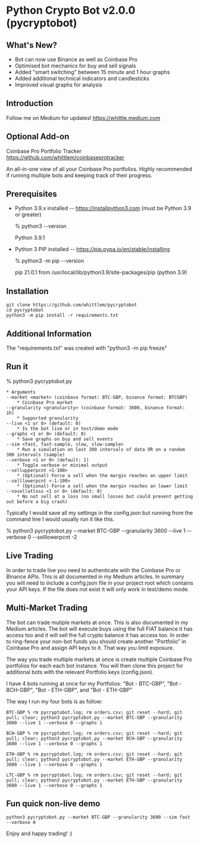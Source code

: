 # Python Crypto Bot v2.0.0 (pycryptobot)

## What's New?

* Bot can now use Binance as well as Coinbase Pro
* Optimised bot mechanics for buy and sell signals
* Added "smart switching" between 15 minute and 1 hour graphs
* Added additional technical indicators and candlesticks
* Improved visual graphs for analysis

## Introduction

Follow me on Medium for updates!
https://whittle.medium.com

## Optional Add-on

Coinbase Pro Portfolio Tracker
https://github.com/whittlem/coinbaseprotracker

An all-in-one view of all your Coinbase Pro portfolios. Highly recommended
if running multiple bots and keeping track of their progress.

## Prerequisites

* Python 3.9.x installed -- https://installpython3.com  (must be Python 3.9 or greater)

    % python3 --version
    
    Python 3.9.1
    
* Python 3 PIP installed -- https://pip.pypa.io/en/stable/installing

    % python3 -m pip --version
    
    pip 21.0.1 from /usr/local/lib/python3.9/site-packages/pip (python 3.9)

## Installation

    git clone https://github.com/whittlem/pycryptobot
    cd pycryptobot
    python3 -m pip install -r requirements.txt

## Additional Information

The "requirements.txt" was created with "python3 -m pip freeze"

## Run it

% python3 pycryptobot.py <arguments>

    * Arguments
    --market <market> (coinbase format: BTC-GBP, binance format: BTCGBP)
        * Coinbase Pro market
    --granularity <granularity> (coinbase format: 3600, binance format: 1h)
        * Supported granularity
    --live <1 or 0> (default: 0)
        * Is the bot live or in test/demo mode
    --graphs <1 or 0> (default: 0)
        * Save graphs on buy and sell events
    --sim <fast, fast-sample, slow, slow-sample>
        * Run a simulation on last 300 intervals of data OR on a random 300 intervals (sample)
    --verbose <1 or 0> (default: 1)
        * Toggle verbose or minimal output
    --sellupperpcnt <1-100>
        * (Optional) Force a sell when the margin reaches an upper limit
    --selllowerpcnt <-1-100>
        * (Optional) Force a sell when the margin reaches an lower limit
    --nosellatloss <1 or 0> (default: 0)
        * No not sell at a loss (no small losses but could prevent getting out before a big crash)

Typically I would save all my settings in the config.json but running from the command line I would usually run it like this.

% python3 pycryptobot.py --market BTC-GBP --granularity 3600 --live 1 --verbose 0 --selllowerpcnt -2

## Live Trading

In order to trade live you need to authenticate with the Coinbase Pro or Binance APIs. This is all documented in my Medium articles. In summary you will need to include a config.json file in your project root which contains your API keys. If the file does not exist it will only work in test/demo mode.

## Multi-Market Trading

The bot can trade mutiple markets at once. This is also documented in my Medium articles. The bot will execute buys using the full FIAT balance it has access too and it will sell the full crypto balance it has access too. In order to ring-fence your non-bot funds you should create another "Portfolio" in Coinbase Pro and assign API keys to it. That way you limit exposure. 

The way you trade multiple markets at once is create multiple Coinbase Pro portfolios for each each bot instance. You will then clone this project for additional bots with the relevant Portfolio keys (config.json).

I have 4 bots running at once for my Portfolios: "Bot - BTC-GBP", "Bot - BCH-GBP", "Bot - ETH-GBP", and "Bot - ETH-GBP"

The way I run my four bots is as follow:

    BTC-GBP % rm pycryptobot.log; rm orders.csv; git reset --hard; git pull; clear; python3 pycryptobot.py --market BTC-GBP --granularity 3600 --live 1 --verbose 0 --graphs 1

    BCH-GBP % rm pycryptobot.log; rm orders.csv; git reset --hard; git pull; clear; python3 pycryptobot.py --market BCH-GBP --granularity 3600 --live 1 --verbose 0 --graphs 1
    
    ETH-GBP % rm pycryptobot.log; rm orders.csv; git reset --hard; git pull; clear; python3 pycryptobot.py --market ETH-GBP --granularity 3600 --live 1 --verbose 0 --graphs 1
    
    LTC-GBP % rm pycryptobot.log; rm orders.csv; git reset --hard; git pull; clear; python3 pycryptobot.py --market ETH-GBP --granularity 3600 --live 1 --verbose 0 --graphs 1
    
## Fun quick non-live demo

    python3 pycryptobot.py --market BTC-GBP --granularity 3600 --sim fast --verbose 0
    
Enjoy and happy trading! :)
